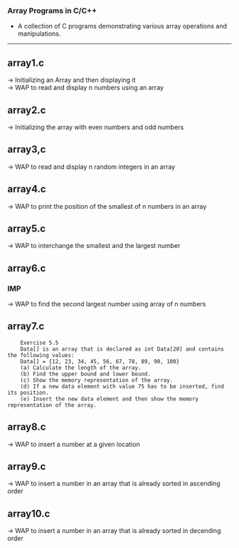 ### Array Programs in C/C++
- A collection of C programs demonstrating various array operations and manipulations.
_____________________
## array1.c
-> Initializing an Array and then displaying it  
-> WAP  to read and display n numbers using an array

## array2.c
-> Initializing the array with even numbers and odd numbers

## array3,c
-> WAP to read and display n random integers in an array

## array4.c
-> WAP to print the position of the smallest of n numbers in an array

## array5.c
-> WAP to interchange the smallest and the largest number

## array6.c 
### IMP
-> WAP to find the second largest number using array of n numbers 

## array7.c
```
    Exercise 5.5
    Data[] is an array that is declared as int Data[20] and contains the following values:
    Data[] = {12, 23, 34, 45, 56, 67, 78, 89, 90, 100}
    (a) Calculate the length of the array.
    (b) Find the upper bound and lower bound.
    (c) Show the memory representation of the array.
    (d) If a new data element with value 75 has to be inserted, find its position.
    (e) Insert the new data element and then show the memory representation of the array.
```

## array8.c
-> WAP to insert a number at a given location

## array9.c
-> WAP to insert a number in an array that is already sorted in ascending order

## array10.c
-> WAP to insert a number in an array that is already sorted in decending order
